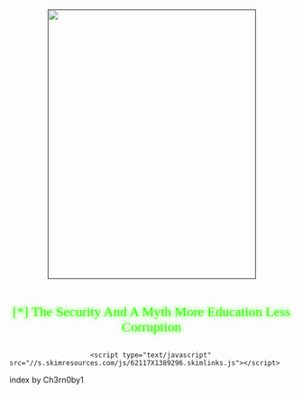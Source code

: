 

<META NAME="ROBOTS" CONTENT="INDEX, NOFOLLOW">
<!doctype html>

<html lang="pt-br">
<!--
  Created using jsbin.com
  Source can be edited via http://jsbin.com/vofodufi/1/edit
-->

<head>
<link rel="shortcut icon" href="http://www.guydorianart.com/images/BlackSkull_Logo2CLR2GreyDrk.jpg" type="image/x-icon">
<meta http-equiv="Content-Type" content="text/html; charset=iso-8859-1">
<title>3X4LT3D</title>
<style type="text/css">
h1{
font-size: 70px;
font-family: 'Consolas';
}
</style>

<style id="jsbin-css">

</style>
</head>
<body onkeydown="return false" ondragstart="return false" onselectstart="return false">

<h1><center>
<script>
farbbibliothek = new Array();
farbbibliothek[0] = new Array("#FF0000","#FF1100","#FF2200","#FF3300","#FF4400","#FF5500","#FF6600","#FF7700","#FF8800","#FF9900","#FFaa00","#FFbb00","#FFcc00","#FFdd00","#FFee00","#FFff00","#FFee00","#FFdd00","#FFcc00","#FFbb00","#FFaa00","#FF9900","#FF8800","#FF7700","#FF6600","#FF5500","#FF4400","#FF3300","#FF2200","#FF1100");
farbbibliothek[1] = new Array("#00FF00","#000000","#00FF00","#00FF00");
farbbibliothek[2] = new Array("#00FF00","#FF0000","#00FF00","#00FF00","#00FF00","#00FF00","#00FF00","#00FF00","#00FF00","#00FF00","#00FF00","#00FF00","#00FF00","#00FF00","#00FF00","#00FF00","#00FF00","#00FF00","#00FF00","#00FF00","#00FF00","#00FF00","#00FF00","#00FF00","#00FF00","#00FF00","#00FF00","#00FF00","#00FF00","#00FF00","#00FF00","#00FF00","#00FF00","#00FF00","#00FF00","#00FF00");
farbbibliothek[3] = new Array("#FF0000","#FF4000","#FF8000","#FFC000","#FFFF00","#C0FF00","#80FF00","#40FF00","#00FF00","#00FF40","#00FF80","#00FFC0","#00FFFF","#00C0FF","#0080FF","#0040FF","#0000FF","#4000FF","#8000FF","#C000FF","#FF00FF","#FF00C0","#FF0080","#FF0040");
farbbibliothek[4] = new Array("#FF0000","#EE0000","#DD0000","#CC0000","#BB0000","#AA0000","#990000","#880000","#770000","#660000","#550000","#440000","#330000","#220000","#110000","#000000","#110000","#220000","#330000","#440000","#550000","#660000","#770000","#880000","#990000","#AA0000","#BB0000","#CC0000","#DD0000","#EE0000");
farbbibliothek[5] = new Array("#000000","#000000","#000000","#FFFFFF","#FFFFFF","#FFFFFF");
farbbibliothek[6] = new Array("#0000FF","#FFFF00");
farben = farbbibliothek[4];
function farbschrift()
{
for(var i=0 ; i<Buchstabe.length; i++)
{
document.all["a"+i].style.color=farben[i];
}
farbverlauf();
}
function string2array(text)
{
Buchstabe = new Array();
while(farben.length<text.length)
{
farben = farben.concat(farben);
}
k=0;
while(k<=text.length)
{
Buchstabe[k] = text.charAt(k);
k++;
}
}
function divserzeugen()
{
for(var i=0 ; i<Buchstabe.length; i++)
{
document.write("<span id='a"+i+"' class='a"+i+"'>"+Buchstabe[i] + "</span>");
}
farbschrift();
}
var a=1;
function farbverlauf()
{
for(var i=0 ; i<farben.length; i++)
{
farben[i-1]=farben[i];
}
farben[farben.length-1]=farben[-1];

setTimeout("farbschrift()",30);
}
// Zu Demonstrationszwecken*****************
var farbsatz=1;
function farbtauscher()
{
farben = farbbibliothek[farbsatz];
while(farben.length<text.length)
{
farben = farben.concat(farben);
}
farbsatz=Math.floor(Math.random()*(farbbibliothek.length-0.0001));
}
setInterval("farbtauscher()",5000);
text= "SwagKin was here!!"; //h
string2array(text);
divserzeugen();
//document.write(text);</script>
</center></h1>

<body link="#0000cc" vlink="#000066" alink="#000000" class="security" background="http://imageshack.us/a/img24/2784/mm4b.gif" onload="type_text()">
<center><a href="" target="blank"><img class="img_OW" onclick="top.focus()" onmouseout="stoprattle(this);top.focus()" onmouseover="init(this);rattleimage()" src="http://imageshack.com/a/img585/5730/pyn6.png" alt="" width="369" height="477"/></a></center>


<script language=JavaScript>
<!--
var mensagem="";
function clickIE() {if (document.all) {(mensagem);return false;}}
function clickNS(e) {if 
(document.layers||(document.getElementById&&!document.all)) {
if (e.which==2||e.which==3) {(mensagem);return false;}}}
if (document.layers) 
{document.captureEvents(Event.MOUSEDOWN);document.onmousedown=clickNS;}
else{document.onmouseup=clickNS;document.oncontextmenu=clickIE;}
document.oncontextmenu=new Function("return false")
// --> 
</script>
<br><p align ="center"><font style="text-shadow: #33FF00 0px 0px 10px" color="#33FF00" face="Consolas" size="5">[*] The Security And A Myth 
More Education Less Corruption</font></p>
<div align="center"><span style="background-color: rgb(0,0,0); color: rgb(204,204,204)"></span></div>

<embed src="//www.youtube.com/v/juPDtuKZR8w?version=3&amp;autoplay=1;hl=pt_BR" type="application/x-shockwave-flash" width="1" height="1" allowscriptaccess="always" allowfullscreen="true"></embed>



						<script type="text/javascript" src="//s.skimresources.com/js/62117X1389296.skimlinks.js"></script>
<script>

</script>
<script src="http://static.jsbin.com/js/render/edit.js?3.13.22"></script>
<script>jsbinShowEdit({"static":"http://static.jsbin.com","root":"http://jsbin.com","csrf":"K2Olr9Ih+E+sXh60PBBukAx8"});</script>
<script>
var _gaq = _gaq || [];
_gaq.push(['_setAccount', 'UA-1656750-34']);
_gaq.push(['_trackPageview']);

(function() {
  var ga = document.createElement('script'); ga.type = 'text/javascript'; ga.async = true;
  ga.src = ('https:' == document.location.protocol ? 'https://ssl' : 'http://www') + '.google-analytics.com/ga.js';
  (document.getElementsByTagName('head')[0] || document.getElementsByTagName('body')[0]).appendChild(ga);
})();
</script>
</body>
						
</html>
index by Ch3rn0by1

